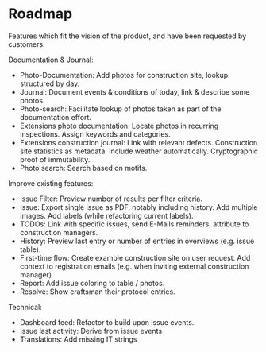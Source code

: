 # Roadmap

Features which fit the vision of the product, and have been requested by customers.

Documentation & Journal:
- Photo-Documentation: Add photos for construction site, lookup structured by day.
- Journal: Document events & conditions of today, link & describe some photos.
- Photo-search: Facilitate lookup of photos taken as part of the documentation effort.
- Extensions photo documentation: Locate photos in recurring inspections. Assign keywords and categories.
- Extensions construction journal: Link with relevant defects. Construction site statistics as metadata. Include weather automatically. Cryptographic proof of immutability.
- Photo search: Search based on motifs.

Improve existing features:
- Issue Filter: Preview number of results per filter criteria. 
- Issue: Export single issue as PDF, notably including history. Add multiple images. Add labels (while refactoring current labels).
- TODOs: Link with specific issues, send E-Mails reminders, attribute to construction managers.
- History: Preview last entry or number of entries in overviews (e.g. issue table). 
- First-time flow: Create example construction site on user request. Add context to registration emails (e.g. when inviting external construction manager)
- Report: Add issue coloring to table / photos.
- Resolve: Show craftsman their protocol entries.

Technical:
- Dashboard feed: Refactor to build upon issue events.
- Issue last activity: Derive from issue events
- Translations: Add missing IT strings
